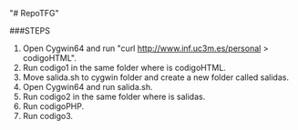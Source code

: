 "# RepoTFG" 

###STEPS

1. Open Cygwin64 and run "curl http://www.inf.uc3m.es/personal > codigoHTML".
2. Run codigo1 in the same folder where is codigoHTML.
3. Move salida.sh to cygwin folder and create a new folder called salidas.
4. Open Cygwin64 and run salida.sh.
5. Run codigo2 in the same folder where is salidas.
6. Run codigoPHP.
7. Run codigo3.
